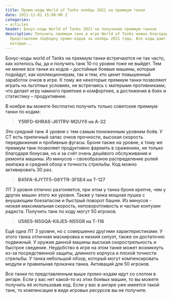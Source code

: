 ```yaml
---
title: Промо-коды World of Tanks ноябрь 2021 на премиум танки
date: 2021-11-01 15:08:00 Z
categories:
- articles
header: Бонус-коды World of Tanks 2021 на получение премиум танков
description: Получить премиум танк в игре World of Tanks можно благодаря бонус-кодам.
  Представляем подборку промо-кодов за ноябрь 2021 года. Все коды дают премиум танки,
  которые...
---
```


Бонус-коды world of Tanks на премиум танки встречаются не так часто, как хотелось бы, да и получить танк 10-го уровня тоже не выйдет. Тем не менее все танки из кодов – достойные боевые машины, которые подойдут, как коллекционерам, так и тем, кто ценит повышенный заработок очков в игре. К тому же некоторые премиум танки позволяют играть на льготных условиях, не встречаясь с матерыми противниками, что делает игру намного приятнее и комфортнее, а достижения в боях и статистику – продуктивнее. 

В ноябре вы можете бесплатно получить только советские премиум танки по кодам:

> **Y5RFD-6HRAS-J61TRV-M2UY6 на А-32**

Это средний танк 4 уровня с тем самым пониженным уровнем боёв. У СТ есть приличный запас очков прочности, высокая скорость передвижения и пробивные фугасы. Броня также на уровне, к тому же премиум танк позволяет продуктивно фармить в сражениях, не только благодаря бонусам, но и за счёт очень дешёвого обслуживания и ремонта машины. Из минусов – своеобразное распределение ролей экипажа и средний обзор и точность стрельбы. Код можно активировать 30 раз.

> **B45FA-6JYTF5-G6YTR-3FSE4 на Т-127**

ЛТ 3 уровня отлично разгоняется, при этом у танка броня крепче, чем у других машин этого же уровня. Также у танка мощная пушка с внушающим боезапасом и быстрый поворот башни. Из минусов - низкая максимальная скорость, неповоротливость и частые контузии радиста. Получить танк по коду могут 50 игроков.

> **U56ES-N5GQA-K6JES-NS5GR на Т-116**

Ещё одна ЛТ 3 уровня, но с совершенно другими характеристиками. У этого танка отличная маскировка и низкий силуэт, также он достаточно подвижный. У оружия данной машины высокая скорострельность и быстрое сведение. Неудобство в игре на этом танке может возникнуть из-за посредственной защиты, длинного корпуса и плохой точности стрельбы. У танка небольшой обзор, который могут компенсировать модули и правильная прокачка танка. Активаций для 50 игроков.

Все танки по представленным выше промо-кодам идут со слотом в ангаре. Если у вас нет какой-то из этих боевых машин, то вы можете получить её использовав код. Если у вас в ангаре уже имеется такой танк, то компенсации в виде игровых ресурсов вы не получите.